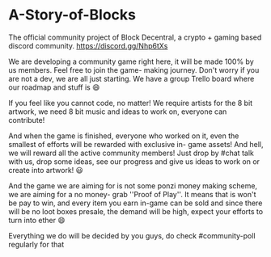 # A-Story-of-Blocks
The official community project of Block Decentral, a crypto + gaming based discord community. https://discord.gg/Nhp6tXs

We are developing a community game right here, it will be made 100% by us members. Feel free to join the game- making journey. Don't worry if you are not a dev, we are all just starting. We have a group Trello board where our roadmap and stuff is :smile:

If you feel like you cannot code, no matter! We require artists for the 8 bit artwork, we need 8 bit music and ideas to work on, everyone can contribute!

And when the game is finished, everyone who worked on it, even the smallest of efforts will be rewarded with exclusive in- game assets!
And hell, we will reward all the active community members! Just drop by #chat talk with us, drop some ideas, see our progress and give us ideas to work on or create into artwork! :smiley:

And the game we are aiming for is not some ponzi money making scheme, we are aiming for a no money- grab ''Proof of Play''. It means that is won't be pay to win, and every item you earn in-game can be sold and since there will be no loot boxes presale, the demand will be high, expect your efforts to turn into ether :smile:

Everything we do will be decided by you guys, do check #community-poll regularly for that
